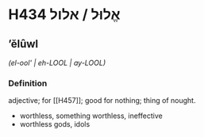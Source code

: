 # H434 אֱלוּל / אלול

## ʼĕlûwl

_(el-ool' | eh-LOOL | ay-LOOL)_

### Definition

adjective; for [[H457]]; good for nothing; thing of nought.

- worthless, something worthless, ineffective
- worthless gods, idols
